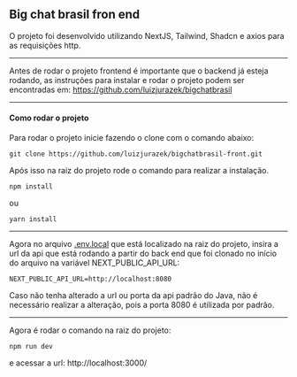 ## Big chat brasil fron end
O projeto foi desenvolvido utilizando NextJS, Tailwind, Shadcn e axios para as requisições http. 
*** 
Antes de rodar o projeto frontend é importante que o backend já esteja rodando, as instruções para instalar e rodar o projeto podem ser encontradas em: https://github.com/luizjurazek/bigchatbrasil
***
#### Como rodar o projeto
Para rodar o projeto inicie fazendo o clone com o comando abaixo:

    git clone https://github.com/luizjurazek/bigchatbrasil-front.git

Após isso na raiz do projeto rode o comando para realizar a instalação.

    npm install
ou 

    yarn install

***
Agora no arquivo [.env.local](https://github.com/luizjurazek/bigchatbrasil-front/blob/master/.env.local) que está localizado na raiz do projeto, insira a url da api que está rodando a partir do back end que foi clonado no início do arquivo na variável NEXT_PUBLIC_API_URL:

    NEXT_PUBLIC_API_URL=http://localhost:8080

Caso não tenha alterado a url ou porta da api padrão do Java, não é necessário realizar a alteração, pois a porta 8080 é utilizada por padrão. 
***
Agora é rodar o comando na raiz do projeto:

    npm run dev

e acessar a url: http://localhost:3000/